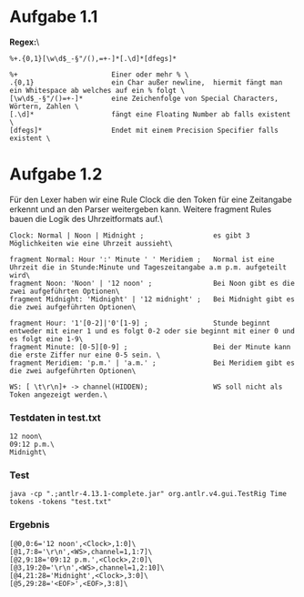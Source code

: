 # Aufgabe 1.1

**Regex:**\
````
%+.{0,1}[\w\d$_-§"/(),=+-]*[.\d]*[dfegs]*
````

````
%+                       Einer oder mehr % \
.{0,1}                   ein Char außer newline,  hiermit fängt man ein Whitespace ab welches auf ein % folgt \
[\w\d$_-§"/()=+-]*       eine Zeichenfolge von Special Characters, Wörtern, Zahlen \
[.\d]*                   fängt eine Floating Number ab falls existent \
[dfegs]*                 Endet mit einem Precision Specifier falls existent \
````
# Aufgabe 1.2
Für den Lexer haben wir eine Rule Clock die den Token für eine Zeitangabe erkennt und an den Parser weitergeben kann.
Weitere fragment Rules bauen die Logik des Uhrzeitformats auf.\
````
Clock: Normal | Noon | Midnight ;                 es gibt 3 Möglichkeiten wie eine Uhrzeit aussieht\

fragment Normal: Hour ':' Minute ' ' Meridiem ;   Normal ist eine Uhrzeit die in Stunde:Minute und Tageszeitangabe a.m p.m. aufgeteilt wird\
fragment Noon: 'Noon' | '12 noon' ;               Bei Noon gibt es die zwei aufgeführten Optionen\
fragment Midnight: 'Midnight' | '12 midnight' ;   Bei Midnight gibt es die zwei aufgeführten Optionen\

fragment Hour: '1'[0-2]|'0'[1-9] ;                Stunde beginnt entweder mit einer 1 und es folgt 0-2 oder sie beginnt mit einer 0 und es folgt eine 1-9\
fragment Minute: [0-5][0-9] ;                     Bei der Minute kann die erste Ziffer nur eine 0-5 sein. \
fragment Meridiem: 'p.m.' | 'a.m.' ;              Bei Meridiem gibt es die zwei aufgeführten Optionen\

WS: [ \t\r\n]+ -> channel(HIDDEN);                WS soll nicht als Token angezeigt werden.\
````

### Testdaten in test.txt
````
12 noon\
09:12 p.m.\
Midnight\
````
### Test
````
java -cp ".;antlr-4.13.1-complete.jar" org.antlr.v4.gui.TestRig Time tokens -tokens "test.txt"
````
### Ergebnis
````
[@0,0:6='12 noon',<Clock>,1:0]\
[@1,7:8='\r\n',<WS>,channel=1,1:7]\
[@2,9:18='09:12 p.m.',<Clock>,2:0]\
[@3,19:20='\r\n',<WS>,channel=1,2:10]\
[@4,21:28='Midnight',<Clock>,3:0]\
[@5,29:28='<EOF>',<EOF>,3:8]\
````


